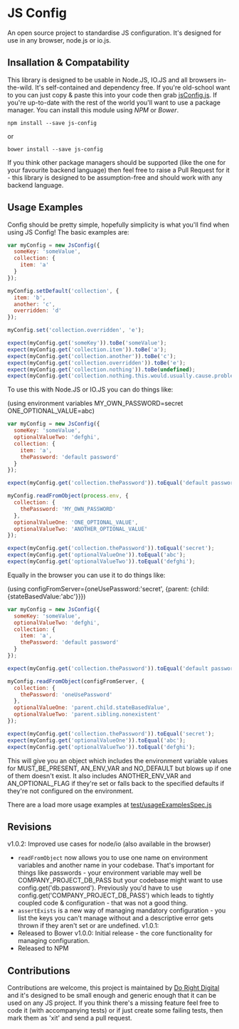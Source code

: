 JS Config
====

An open source project to standardise JS configuration.  It's designed for use in any browser, node.js or io.js.

Insallation & Compatability
---

This library is designed to be usable in Node.JS, IO.JS and all browsers in-the-wild.  It's self-contained and dependency free.  If you're old-school want to you can just copy & paste this into your code then grab [jsConfig.js](src/jsConfig.js).  If you're up-to-date with the rest of the world you'll want to use a package manager.  You can install this module using *NPM* or *Bower*.

````shell
npm install --save js-config
````
or
````shell
bower install --save js-config
````

If you think other package managers should be supported (like the one for your favourite backend language) then feel free to raise a Pull Request for it - this library is designed to be assumption-free and should work with any backend language.

Usage Examples
---

Config should be pretty simple, hopefully simplicity is what you'll find when using JS Config!  The basic examples are:

```javascript
var myConfig = new JsConfig({
  someKey: 'someValue',
  collection: {
    item: 'a'
  }
});

myConfig.setDefault('collection', {
  item: 'b',
  another: 'c',
  overridden: 'd'
});

myConfig.set('collection.overridden', 'e');

expect(myConfig.get('someKey')).toBe('someValue');
expect(myConfig.get('collection.item')).toBe('a');
expect(myConfig.get('collection.another')).toBe('c');
expect(myConfig.get('collection.overridden')).toBe('e');
expect(myConfig.get('collection.nothing')).toBe(undefined);
expect(myConfig.get('collection.nothing.this.would.usually.cause.problems')).toBe(undefined);
```

To use this with Node.JS or IO.JS you can do things like:

(using environment variables MY_OWN_PASSWORD=secret ONE_OPTIONAL_VALUE=abc)

```javascript
var myConfig = new JsConfig({
  someKey: 'someValue',
  optionalValueTwo: 'defghi',
  collection: {
    item: 'a',
    thePassword: 'default password'
  }
});

expect(myConfig.get('collection.thePassword')).toEqual('default password');

myConfig.readFromObject(process.env, {
  collection: {
    thePassword: 'MY_OWN_PASSWORD'
  },
  optionalValueOne: 'ONE_OPTIONAL_VALUE',
  optionalValueTwo: 'ANOTHER_OPTIONAL_VALUE'
});

expect(myConfig.get('collection.thePassword')).toEqual('secret');
expect(myConfig.get('optionalValueOne')).toEqual('abc');
expect(myConfig.get('optionalValueTwo')).toEqual('defghi');
```

Equally in the browser you can use it to do things like:

(using configFromServer={oneUsePassword:'secret', {parent: {child: {stateBasedValue:'abc'}}})

```javascript
var myConfig = new JsConfig({
  someKey: 'someValue',
  optionalValueTwo: 'defghi',
  collection: {
    item: 'a',
    thePassword: 'default password'
  }
});

expect(myConfig.get('collection.thePassword')).toEqual('default password');

myConfig.readFromObject(configFromServer, {
  collection: {
    thePassword: 'oneUsePassword'
  },
  optionalValueOne: 'parent.child.stateBasedValue',
  optionalValueTwo: 'parent.sibling.nonexistent'
});

expect(myConfig.get('collection.thePassword')).toEqual('secret');
expect(myConfig.get('optionalValueOne')).toEqual('abc');
expect(myConfig.get('optionalValueTwo')).toEqual('defghi');
```

This will give you an object which includes the environment variable values for MUST_BE_PRESENT, AN_ENV_VAR and NO_DEFAULT but blows up if one of them doesn't exist.
 It also includes ANOTHER_ENV_VAR and AN_OPTIONAL_FLAG if they're set or falls back to the specified defaults if they're not configured on the environment.

There are a load more usage examples at [test/usageExamplesSpec.js](test/usageExamplesSpec.js)

Revisions
---

v1.0.2: Improved use cases for node/io (also available in the browser)
 * `readFromObject` now allows you to use one name on environment variables and another name in your codebase.
   That's important for things like passwords - your environment variable may well be COMPANY_PROJECT_DB_PASS but
   your codebase might want to use config.get('db.password').  Previously you'd have to use
   config.get('COMPANY_PROJECT_DB_PASS') which leads to tightly coupled code & configuration - that was not a good thing.
 * `assertExists` is a new way of managing mandatory configuration - you list the keys
    you can't manage without and a descriptive error gets thrown if they aren't set or are undefined.
v1.0.1:
 * Released to Bower
v1.0.0: Initial release - the core functionality for managing configuration.
 * Released to NPM

Contributions
---

Contributions are welcome, this project is maintained by [Do Right Digital](http://dorightdigital.com/)
 and it's designed to be small enough and generic enough that it can be used on any JS project.
 If you think there's a missing feature feel free to code it (with accompanying tests) or
  if just create some failing tests, then mark them as 'xit' and send a pull request.

